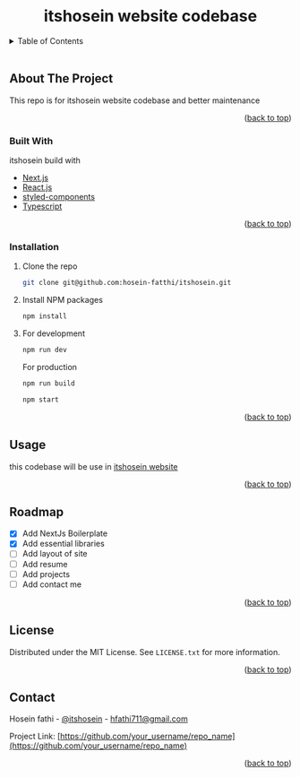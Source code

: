 <div id="top"></div>

<!-- [![Contributors][contributors-shield]][contributors-url] -->

<!-- [![Forks][forks-shield]][forks-url] -->

<!-- [![Stargazers][stars-shield]][stars-url] -->

<!-- [![Issues][issues-shield]][issues-url] -->

<!-- [![MIT License][license-shield]][license-url] -->
<!-- [![LinkedIn][linkedin-shield]][linkedin-url] -->

<!-- PROJECT LOGO -->
<br />
<div align="center">
  <a href="https://github.com/othneildrew/Best-README-Template">
    <!-- <img src="images/logo.png" alt="Logo" width="80" height="80"> -->
  </a>

  <h1 align="center">itshosein website codebase</h1>

</div>

<!-- TABLE OF CONTENTS -->
<details>
  <summary>Table of Contents</summary>
  <ol>
    <li>
      <a href="#about-the-project">About The Project</a>
      <ul>
        <li><a href="#built-with">Built With</a></li>
      </ul>
    </li>
    <li>
      <a href="#getting-started">Getting Started</a>
      <ul>
        <li><a href="#installation">Installation</a></li>
      </ul>
    </li>
    <li><a href="#usage">Usage</a></li>
    <li><a href="#roadmap">Roadmap</a></li>
    <li><a href="#license">License</a></li>
    <li><a href="#contact">Contact</a></li>
  </ol>
</details>
<br/>
<!-- ABOUT THE PROJECT -->

## About The Project

<div id="about-the-project"></div>

<!-- [![Product Name Screen Shot][product-screenshot]](https://example.com) -->

This repo is for itshosein website codebase and better maintenance

<p align="right">(<a href="#top">back to top</a>)</p>

### Built With

<div id="built-with"></div>

itshosein build with

- [Next.js](https://nextjs.org/)
- [React.js](https://reactjs.org/)
- [styled-components](https://styled-components.com/)
- [Typescript](https://styled-components.com/)

<p align="right">(<a href="#top">back to top</a>)</p>

<!-- GETTING STARTED -->

### Installation

<div id="installation"></div>

1. Clone the repo

   ```sh
   git clone git@github.com:hosein-fatthi/itshosein.git
   ```

2. Install NPM packages
   ```sh
   npm install
   ```
3. For development

   ```js
   npm run dev
   ```

   For production

   ```js
   npm run build

   npm start
   ```

<p align="right">(<a href="#top">back to top</a>)</p>

<!-- USAGE EXAMPLES -->

## Usage

<div id="usage"></div>

this codebase will be use in [itshosein website](https://itshosein.dev)

<p align="right">(<a href="#top">back to top</a>)</p>

<!-- ROADMAP -->

## Roadmap

<div id="roadmap"></div>

- [x] Add NextJs Boilerplate
- [x] Add essential libraries
- [ ] Add layout of site
- [ ] Add resume
- [ ] Add projects
- [ ] Add contact me

<p align="right">(<a href="#top">back to top</a>)</p>

<!-- LICENSE -->

## License

Distributed under the MIT License. See `LICENSE.txt` for more information.

<p align="right">(<a href="#top">back to top</a>)</p>

<!-- CONTACT -->

## Contact

Hosein fathi - [@itshosein](https://instagram.com/your_username) - hfathi711@gmail.com

Project Link: [https://github.com/your_username/repo_name](https://github.com/your_username/repo_name)

<p align="right">(<a href="#top">back to top</a>)</p>

<!-- MARKDOWN LINKS & IMAGES -->
<!-- https://www.markdownguide.org/basic-syntax/#reference-style-links -->

[contributors-shield]: https://img.shields.io/github/contributors/othneildrew/Best-README-Template.svg?style=for-the-badge
[contributors-url]: https://github.com/hosein-fatthi/itshosein/graphs/contributors
[forks-shield]: https://img.shields.io/github/forks/othneildrew/Best-README-Template.svg?style=for-the-badge
[forks-url]: https://github.com/othneildrew/Best-README-Template/network/members
[stars-shield]: https://img.shields.io/github/stars/othneildrew/Best-README-Template.svg?style=for-the-badge
[stars-url]: https://github.com/othneildrew/Best-README-Template/stargazers
[issues-shield]: https://img.shields.io/github/issues/othneildrew/Best-README-Template.svg?style=for-the-badge
[issues-url]: https://github.com/othneildrew/Best-README-Template/issues
[license-shield]: https://img.shields.io/github/license/othneildrew/Best-README-Template.svg?style=for-the-badge
[license-url]: https://github.com/othneildrew/Best-README-Template/blob/master/LICENSE.txt
[linkedin-shield]: https://img.shields.io/badge/-LinkedIn-black.svg?style=for-the-badge&logo=linkedin&colorB=555
[linkedin-url]: https://linkedin.com/in/othneildrew
[product-screenshot]: images/screenshot.png
